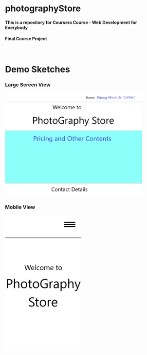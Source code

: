 # photographyStore

#### This is a repository for Coursera Course - Web Development for Everybody
#### Final Course Project
<br>

# Demo Sketches

### Large Screen View
<img src="./Readme_Pics_and_Vids/desktopVersion.png" alt="Demo Sketch for Large Screen" width="450"/>

### Mobile View
<img src="./Readme_Pics_and_Vids/mobileVersion.png" alt="Demo Sketch for Mobile" width="250"/>
